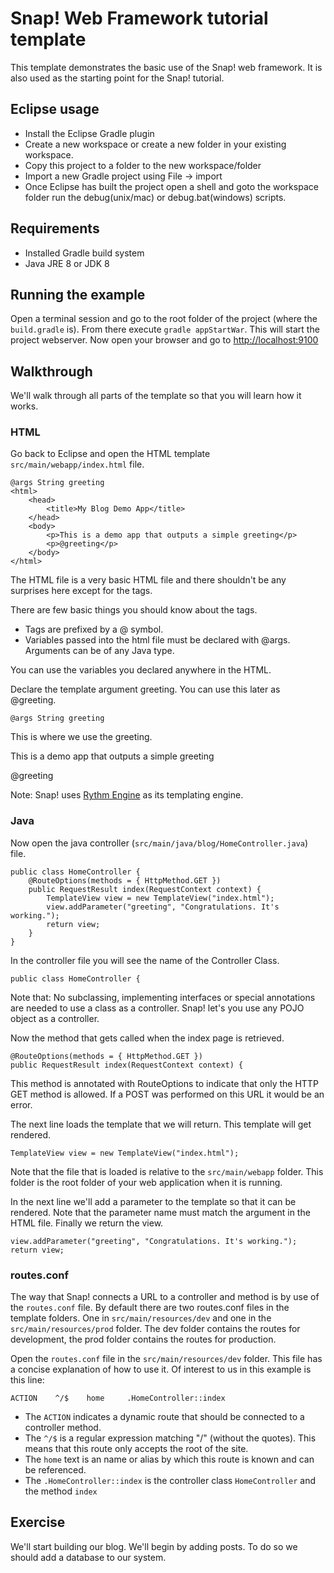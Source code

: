 # Snap! Web Framework tutorial template

This template demonstrates the basic use of the Snap! web framework. It is also used as the starting point for the Snap! tutorial.

## Eclipse usage
* Install the Eclipse Gradle plugin
* Create a new workspace or create a new folder in your existing workspace.
* Copy this project to a folder to the new workspace/folder
* Import a new Gradle project using File -> import
* Once Eclipse has built the project open a shell and goto the workspace folder run the debug(unix/mac) or debug.bat(windows) scripts.

## Requirements
* Installed Gradle build system
* Java JRE 8 or JDK 8

## Running the example
Open a terminal session and go to the root folder of the project (where the `build.gradle` is). From there execute `gradle appStartWar`. This will start the project webserver. Now open your browser and go to [http://localhost:9100](http://localhost:9100)

## Walkthrough
We'll walk through all parts of the template so that you will learn how it works.

### HTML
Go back to Eclipse and open the HTML template `src/main/webapp/index.html` file.

    @args String greeting
    <html>
        <head>
            <title>My Blog Demo App</title>
        </head>
        <body>
            <p>This is a demo app that outputs a simple greeting</p>
            <p>@greeting</p>
        </body>
    </html>


The HTML file is a very basic HTML file and there shouldn't be any surprises here except for the tags.

There are few basic things you should know about the tags.
* Tags are prefixed by a @ symbol.
* Variables passed into the html file must be declared with @args. Arguments can be of any Java type.

You can use the variables you declared anywhere in the HTML.

Declare the template argument greeting. You can use this later as @greeting.

    @args String greeting

This is where we use the greeting.
    <p>This is a demo app that outputs a simple greeting</p>
	<p>@greeting</p>
    
Note: Snap! uses [Rythm Engine](http://www.rythmengine.org) as its templating engine.


### Java
Now open the java controller (`src/main/java/blog/HomeController.java`) file.

    public class HomeController {
        @RouteOptions(methods = { HttpMethod.GET })
        public RequestResult index(RequestContext context) {
            TemplateView view = new TemplateView("index.html");
            view.addParameter("greeting", "Congratulations. It's working.");
            return view;
        }
    }

In the controller file you will see the name of the Controller Class. 

    public class HomeController {

Note that: No subclassing, implementing interfaces or special annotations are needed to use a class as a controller. Snap! let's you use any POJO object as a controller.
    
Now the method that gets called when the index page is retrieved.

    @RouteOptions(methods = { HttpMethod.GET })
    public RequestResult index(RequestContext context) {

This method is annotated with RouteOptions to indicate that only the HTTP GET method is allowed. If a POST was performed on this URL it would be an error.

The next line loads the template that we will return. This template will get rendered.

    TemplateView view = new TemplateView("index.html");

Note that the file that is loaded is relative to the `src/main/webapp` folder. This folder is the root folder of your web application when it is running.

In the next line we'll add a parameter to the template so that it can be rendered. Note that the parameter name must match the argument in the HTML file. Finally we return the view.

    view.addParameter("greeting", "Congratulations. It's working.");
    return view;

### routes.conf

The way that Snap! connects a URL to a controller and method is by use of the `routes.conf` file. By default there are two routes.conf files in the template folders. One in `src/main/resources/dev` and one in the `src/main/resources/prod` folder. The dev folder contains the routes for development, the prod folder contains the routes for production.

Open the `routes.conf` file in the `src/main/resources/dev` folder. This file has a concise explanation of how to use it. Of interest to us in this example is this line:

    ACTION    ^/$    home     .HomeController::index

* The `ACTION` indicates a dynamic route that should be connected to a controller method.
* The `^/$` is a regular expression matching "/" (without the quotes). This means that this route only accepts the root of the site. 
* The `home` text is an name or alias by which this route is known and can be referenced.
* The `.HomeController::index` is the controller class `HomeController` and the method `index`


## Exercise

We'll start building our blog. We'll begin by adding posts. To do so we should add a database to our system.


